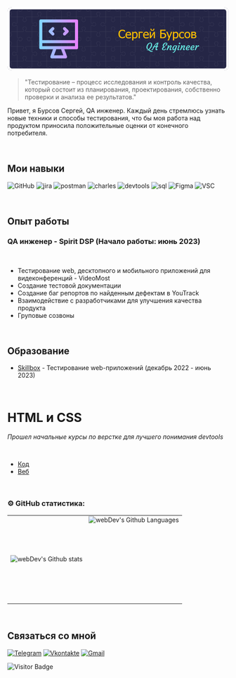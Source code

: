 ![Header](https://github.com/SergejBursow/sergejbursow/blob/main/assets/github-header-image%20(1).png)


> "Тестирование – процесс исследования и контроль качества, который состоит из планирования, проектирования, собственно проверки и анализа ее результатов."

Привет, я Бурсов Сергей, QA инженер. Каждый день стремлюсь узнать новые техники и способы тестирования, что бы моя работа над продуктом приносила положительные оценки от конечного потребителя.

<br>



## Мои навыки

![GitHub](https://img.shields.io/badge/-Git-090909?style=for-the-badge&logo=Github)
![jira](https://img.shields.io/badge/-jira-090909?style=for-the-badge&logo=jira&logoColor=blue)
![postman](https://img.shields.io/badge/-postman-090909?style=for-the-badge&logo=postman)
![charles](https://img.shields.io/badge/-charles-090909?style=for-the-badge&logo=)
![devtools](https://img.shields.io/badge/-devtools-090909?style=for-the-badge&logo=googlechrome&logoColor=grey)
![sql](https://img.shields.io/badge/-mysql-090909?style=for-the-badge&logo=mysql)
![Figma](https://img.shields.io/badge/-Figma-090909?style=for-the-badge&logo=Figma)
![VSC](https://img.shields.io/badge/-VSC-090909?style=for-the-badge&logo=visualStudioCode&logoColor=blue)

<br>

## Опыт работы

### QA инженер - Spirit DSP (Начало работы: июнь 2023)

<br>

- Тестирование web, десктопного и мобильного приложений для видеконференций - VideoMost
- Создание тестовой документации
- Создание баг репортов по найденным дефектам в YouTrack
- Взаимодействие с разработчиками для улучшения качества продукта
- Груповые созвоны 

<br>

## Образование

- [Skillbox](https://github.com/SergejBursow/sergejbursow/blob/main/My_progress/Skillbox_web/Certificate.png) - Тестирование web-приложений (декабрь 2022 - июнь 2023)


<br>

# **HTML и CSS**

*Прошел начальные курсы по верстке для лучшего понимания devtools*

<br>

- [Код](https://github.com/SergejBursow/sergejbursow/tree/main/My_progress/5.12)
- [Веб](https://sergejbursow.github.io/portfolio/) 

<br>

### ⚙️ GitHub статистика:

<table>
  <tr>
    <td>
      <img align="left" src="http://github-readme-streak-stats.herokuapp.com?user=SergejBursow&theme=dark&background=000000" alt="webDev's Github stats" />
    </td>
    <td>
      <img height="195px" align="right" alt="webDev's Github Languages" src="https://github-readme-stats-sigma-five.vercel.app/api/top-langs/?username=SergejBursow&layout=compact&theme=vision-friendly-dark" />
    </td>
  </tr>
</table>

<br>


## Связаться со мной

[![Telegram](https://img.shields.io/badge/-Telegram-090909?style=for-the-badge&logo=telegram&logoColor=27A0D9)](https://t.me/Sergeo1992)
[![Vkontakte](https://img.shields.io/badge/-Vkontakte-090909?style=for-the-badge&logo=Vk&logoColor=4F7DB3)](https://vk.com/retromot)
[![Gmail](https://img.shields.io/badge/-Gmail-090909?style=for-the-badge&logo=Gmail&logoColor=4F7DB3)](mailto:bursik756@gmail.com)

![Visitor Badge](https://visitor-badge.laobi.icu/badge?page_id=SergejBursow)


<br>